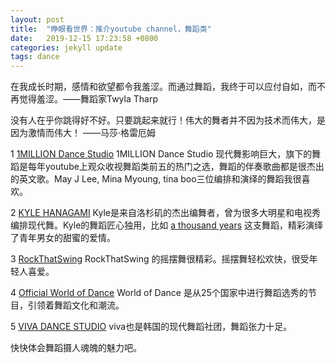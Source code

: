 ```yaml
---
layout: post
title:  "睁眼看世界：推介youtube channel，舞蹈类"
date:   2019-12-15 17:23:58 +0800
categories: jekyll update
tags: dance
---
```


在我成长时期，感情和欲望都令我羞涩。而通过舞蹈，我终于可以应付自如，而不再觉得羞涩。——舞蹈家Twyla Tharp

没有人在乎你跳得好不好。只要跳起来就行！伟大的舞者并不因为技术而伟大，是因为激情而伟大！ ——马莎·格雷厄姆


1 [1MILLION Dance Studio](https://www.youtube.com/channel/UCw8ZhLPdQ0u_Y-TLKd61hGA) 1MILLION Dance Studio 现代舞影响巨大，旗下的舞蹈是每年youtube上观众收视舞蹈类前五的热门之选，舞蹈的伴奏歌曲都是很杰出的英文歌。May J Lee, Mina Myoung, tina boo三位编排和演绎的舞蹈我很喜欢。

2 [KYLE HANAGAMI](https://www.youtube.com/channel/UCGzGbfhdFsjP1yfJUEpSvWg) Kyle是来自洛杉矶的杰出编舞者，曾为很多大明星和电视秀编排现代舞。Kyle的舞蹈匠心独用，比如 [a thousand years](https://www.youtube.com/watch?v=UBISmPiOtDU) 这支舞蹈，精彩演绎了青年男女的甜蜜的爱情。

3 [RockThatSwing](https://www.youtube.com/channel/UCI0U71PWP65nvWJR-ZEIn6g) RockThatSwing 的摇摆舞很精彩。摇摆舞轻松欢快，很受年轻人喜爱。

4 [Official World of Dance](https://www.youtube.com/channel/UC8xib1EjaAbsstncxXSUNZg) World of Dance 是从25个国家中进行舞蹈选秀的节目，引领着舞蹈文化和潮流。

5 [VIVA DANCE STUDIO](https://www.youtube.com/channel/UC3LIEPioeH0CmVCmCn4JS1g) viva也是韩国的现代舞蹈社团，舞蹈张力十足。

快快体会舞蹈摄人魂魄的魅力吧。
